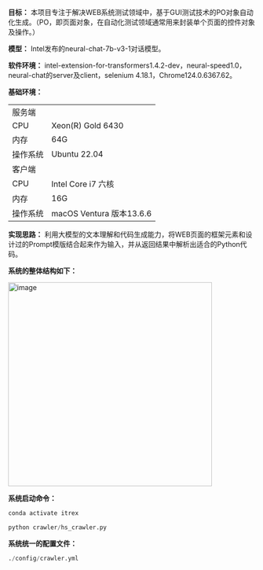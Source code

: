 **目标：** 本项目专注于解决WEB系统测试领域中，基于GUI测试技术的PO对象自动化生成。（PO，即页面对象，在自动化测试领域通常用来封装单个页面的控件对象及操作。）

**模型：** Intel发布的neural-chat-7b-v3-1对话模型。

**软件环境：** intel-extension-for-transformers1.4.2-dev，neural-speed1.0，neural-chat的server及client，selenium 4.18.1，Chrome124.0.6367.62。

**基础环境：**
<table>
  <tr>
    <td colspan="2">服务端</td>
  </tr>
  <tr>
    <td>CPU</td>
    <td>Xeon(R) Gold 6430</td>
  </tr>
  <tr>
    <td>内存</td>
    <td>64G</td>
  </tr>
  <tr>
    <td>操作系统</td>
    <td>Ubuntu 22.04</td>
  </tr>
  <tr>
    <td colspan="2">客户端</td>
  </tr>
  <tr>
    <td>CPU</td>
    <td>Intel Core i7 六核</td>
  </tr>
  <tr>
    <td>内存</td>
    <td>16G</td>
  </tr>
  <tr>
    <td>操作系统</td>
    <td>macOS Ventura 版本13.6.6</td>
  </tr>
</table>

**实现思路：** 利用大模型的文本理解和代码生成能力，将WEB页面的框架元素和设计过的Prompt模版结合起来作为输入，并从返回结果中解析出适合的Python代码。

**系统的整体结构如下：**

<img width="415" alt="image" src="https://github.com/ReymondWang/auto-testing-itrex/assets/13266952/462962ba-488f-4fb0-8578-e134ee9fb354">


**系统启动命令：**
```python
conda activate itrex

python crawler/hs_crawler.py 
```

**系统统一的配置文件：**
```python
./config/crawler.yml
```